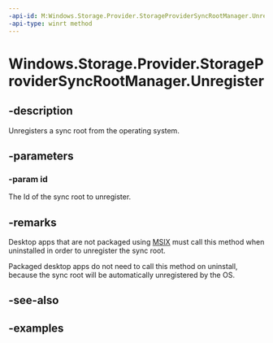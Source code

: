 ```yaml
---
-api-id: M:Windows.Storage.Provider.StorageProviderSyncRootManager.Unregister(System.String)
-api-type: winrt method
---
```


<!-- Method syntax.
public void StorageProviderSyncRootManager.Unregister(String id)
-->

# Windows.Storage.Provider.StorageProviderSyncRootManager.Unregister

## -description
Unregisters a sync root from the operating system.

## -parameters
### -param id
The Id of the sync root to unregister.

## -remarks

Desktop apps that are not packaged using [MSIX](https://docs.microsoft.com/windows/msix/) must call this method when uninstalled in order to unregister the sync root. 

Packaged desktop apps do not need to call this method on uninstall, because the sync root will be automatically unregistered by the OS.


## -see-also

## -examples

